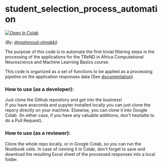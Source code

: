 # student_selection_process_automation

<a target="_blank" href="https://colab.research.google.com/github/trendinafrica/student_selection_process_automation/blob/main/main.ipynb">
  <img src="https://colab.research.google.com/assets/colab-badge.svg" alt="Open In Colab"/>
</a>

(*By: [@mahmoud-elmakki](https://github.com/mahmoud-elmakki)*)

The purpose of this code is to automate the first trivial filtering steps in the processing of the applications for the TReND in Africa Computational Neuroscience and Machine Learning Basics course.

This code is organized as a set of functions to be applied as a processing pipeline on the application responses data (See [documentation](https://docs.google.com/document/d/1n4pMEOgMuenuFpN6zXQtZlpYFXwPat2P4-SzZaN8mFg/edit?usp=drivesdk)).

### **How to use (as a developer):**
Just clone the Github repository and get into the business!\
If you have anaconda and yupyter installed locally you can just clone the repory directly on your machine. Elsewise, you can clone it into Google Colab.
(In either case, if you have any valuable additions, don't hesitatte to do a Pull Request).

### **How to use (as a reviewer):**
Clone the whole repo locally, or in Google Colab, so you can run the Noetbook cells. In case of running it in Colab, don't forget to save and download the resulting Excel sheet of the processed responses into a local folder.
